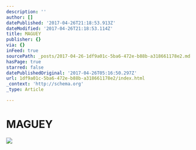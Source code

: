 ```yaml
---
description: ''
author: []
datePublished: '2017-04-26T21:18:53.913Z'
dateModified: '2017-04-26T21:18:53.114Z'
title: MAGUEY
publisher: {}
via: {}
inFeed: true
sourcePath: _posts/2017-04-26-1df9a01c-5ba6-472e-b88b-a318661178e2.md
hasPage: true
starred: false
datePublishedOriginal: '2017-04-26T05:16:50.297Z'
url: 1df9a01c-5ba6-472e-b88b-a318661178e2/index.html
_context: 'http://schema.org'
_type: Article

---
```

# **MAGUEY**
![](https://the-grid-user-content.s3-us-west-2.amazonaws.com/6d6d1474-ea78-453d-9338-b07da43e04c5.jpg)